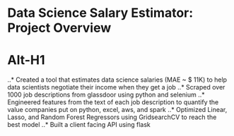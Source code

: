 # Data Science Salary Estimator: Project Overview
Alt-H1
======
..* Created a tool that estimates data science salaries (MAE ~ $ 11K) to help data scientists negotiate their income when they get a job
..* Scraped over 1000 job descriptions from glassdoor using python and selenium
..* Engineered features from the text of each job description to quantify the value companies put on python, excel, aws, and spark
..* Optimized Linear, Lasso, and Random Forest Regressors using GridsearchCV to reach the best model
..* Built a client facing API using flask
